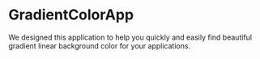 # GradientColorApp
We designed this application to help you quickly and easily find beautiful
gradient linear background color for your applications.
